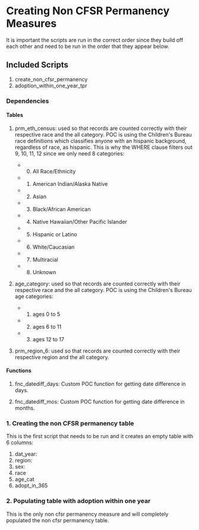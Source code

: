 # Creating Non CFSR Permanency Measures
    
It is important the scripts are run in the correct order since they build off each other and need to be run in the order that they appear below.

## Included Scripts
    
1. create_non_cfsr_permanency
2. adoption_within_one_year_tpr

### Dependencies

#### Tables

1. prm_eth_census: used so that records are counted correctly with their respective race and the all category. POC is using the Children's Bureau race definitions which classifies anyone with an hispanic background, regardless of race, as hispanic. This is why the WHERE clause filters out 9, 10, 11, 12 since we only need 8 categories:

    - 0. All Race/Ethnicity
    - 1. American Indian/Alaska Native
    - 2. Asian
    - 3. Black/African American
    - 4. Native Hawaiian/Other Pacific Islander
    - 5. Hispanic or Latino
    - 6. White/Caucasian
    - 7. Multiracial
    - 8. Unknown

2. age_category: used so that records are counted correctly with their respective race and the all category. POC is using the Children's Bureau age categories:

    - 1. ages 0 to 5
    - 2. ages 6 to 11
    - 3. ages 12 to 17

3. prm_region_6: used so that records are counted correctly with their respective region and the all category.

#### Functions

1. fnc_datediff_days: Custom POC function for getting date difference in days.

2. fnc_datediff_mos: Custom POC function for getting date difference in months.

### 1. Creating the non CFSR permanency table

This is the first script that needs to be run and it creates an empty table with 6 columns:

1. dat_year: 
2. region: 
3. sex: 
4. race
5. age_cat
6. adopt_in_365

### 2. Populating table with adoption within one year

This is the only non cfsr permanency measure and will completely populated the non cfsr permanency table.



